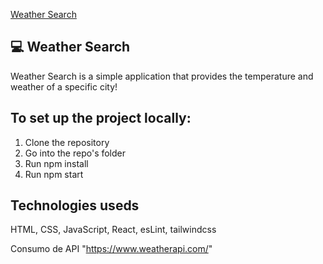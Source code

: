 <a href=''>Weather Search</a>

## 💻 Weather Search
Weather Search is a simple application that provides the temperature and weather of a specific city!

## To set up the project locally:
1. Clone the repository
2. Go into the repo's folder
3. Run npm install
4. Run npm start

## Technologies useds
HTML, CSS, JavaScript, React, esLint, tailwindcss

Consumo de API "https://www.weatherapi.com/"

